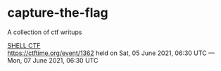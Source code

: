 # capture-the-flag
A collection of ctf writups

[SHELL CTF](SHELL%20CTF/README.md)  
https://ctftime.org/event/1362 held on Sat, 05 June 2021, 06:30 UTC — Mon, 07 June 2021, 06:30 UTC